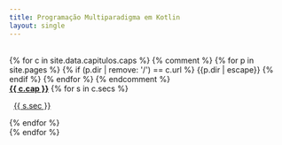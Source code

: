 ```yaml
---
title: Programação Multiparadigma em Kotlin
layout: single
---
```


<div class="index">
<br>
{% for c in site.data.capitulos.caps %}
{% comment %}
  {% for p in site.pages %}
        {% if (p.dir | remove: '/') == c.url %}
          {{p.dir | escape}}
        {% endif %}
      {% endfor %}
{% endcomment %}

<section>
<b><a href="{{c.url}}">{{ c.cap }}</a></b>
{% for s in c.secs %}
   <p>&nbsp;&nbsp;<a href="{{c.url}}/{{s.url}}">{{ s.sec }}</a></p>
{% endfor %}
</section>
{% endfor %}
</div>
